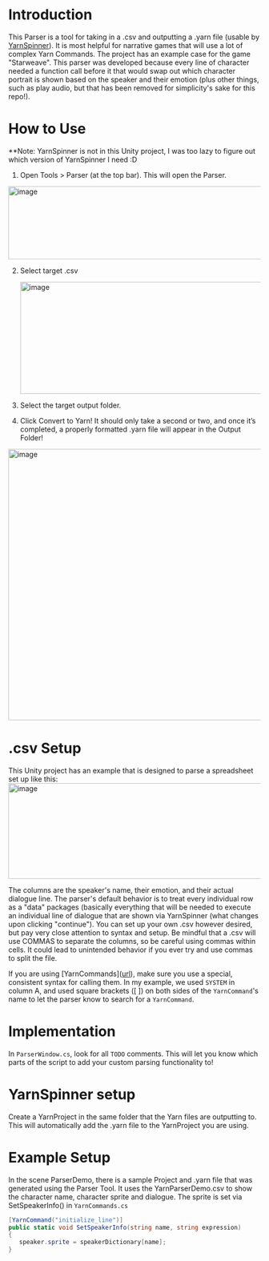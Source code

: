 # Introduction
This Parser is a tool for taking in a .csv and outputting a .yarn file (usable by [YarnSpinner]([url](https://docs.yarnspinner.dev/))). It is most helpful for narrative games that will use a lot of complex Yarn Commands. 
The project has an example case for the game "Starweave". This parser was developed because every line of character needed a function call before it that would swap out which character portrait is shown based on the speaker and their emotion (plus other things, such as play audio, but that has been removed for simplicity's sake for this repo!). 

# How to Use
**Note: YarnSpinner is not in this Unity project, I was too lazy to figure out which version of YarnSpinner I need :D
1. Open Tools > Parser (at the top bar). This will open the Parser. 
<img width="1226" height="146" alt="image" src="https://github.com/user-attachments/assets/97b3d7b5-1a91-48cd-a2d1-0513ae11488a" />

2. Select target .csv

   <img width="946" height="224" alt="image" src="https://github.com/user-attachments/assets/74655cca-d1b2-494a-a4b8-2c2db00e8f9e" />

3. Select the target output folder.

4. Click Convert to Yarn! It should only take a second or two, and once it’s completed, a properly formatted .yarn file will appear in the Output Folder!

<img width="728" height="542" alt="image" src="https://github.com/user-attachments/assets/3ca50768-3f20-4a4c-84c1-769d9a25285f" />

# .csv Setup 
This Unity project has an example that is designed to parse a spreadsheet set up like this: 
<img width="1171" height="191" alt="image" src="https://github.com/user-attachments/assets/45581696-7489-4515-a952-a7e1ac902018" />

The columns are the speaker's name, their emotion, and their actual dialogue line. The parser's default behavior is to treat every individual row as a "data" packages (basically everything that will be needed to execute an individual line of dialogue that are shown via YarnSpinner (what changes upon clicking "continue"). 
You can set up your own .csv however desired, but pay very close attention to syntax and setup. 
Be mindful that a .csv will use COMMAS to separate the columns, so be careful using commas within cells. It could lead to unintended behavior if you ever try and use commas to split the file. 

If you are using [YarnCommands]([url](https://docs.yarnspinner.dev/write-yarn-scripts/scripting-fundamentals/commands )), make sure you use a special, consistent syntax for calling them. In my example, we used `SYSTEM` in column A, and used square brackets ([ ]) on both sides of the `YarnCommand`'s name to let the parser know to search for a `YarnCommand`.

# Implementation 
In `ParserWindow.cs`, look for all `TODO` comments. This will let you know which parts of the script to add your custom parsing functionality to! 

# YarnSpinner setup
Create a YarnProject in the same folder that the Yarn files are outputting to. This will automatically add the .yarn file to the YarnProject you are using. 

# Example Setup
In the scene ParserDemo, there is a sample Project and .yarn file that was generated using the Parser Tool. 
It uses the YarnParserDemo.csv to show the character name, character sprite and dialogue. The sprite is set via SetSpeakerInfo() in `YarnCommands.cs`

``` C#
[YarnCommand("initialize_line")]
public static void SetSpeakerInfo(string name, string expression)
{
   speaker.sprite = speakerDictionary[name];
}
```
